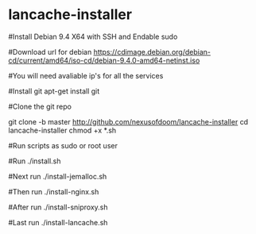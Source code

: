 # lancache-installer
 
 #Install Debian 9.4 X64 with SSH and Endable sudo
 
 #Download url for debian 
  https://cdimage.debian.org/debian-cd/current/amd64/iso-cd/debian-9.4.0-amd64-netinst.iso
 
 #You will need avaliable ip's for all the services 
 
 #Install git 
 apt-get install git

#Clone the git repo
 
 git clone -b master http://github.com/nexusofdoom/lancache-installer
 cd lancache-installer 
 chmod +x *.sh 

#Run scripts as sudo or root user

#Run 
 ./install.sh
 
#Next run
 ./install-jemalloc.sh

#Then run 
 ./install-nginx.sh

#After run 
 ./install-sniproxy.sh

#Last run 
 ./install-lancache.sh
